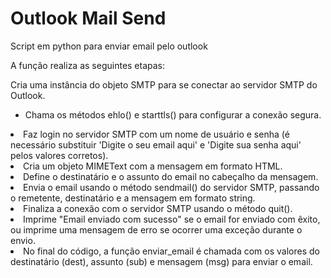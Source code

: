 # Outlook Mail Send
Script em python para enviar email pelo outlook

A função realiza as seguintes etapas:
<p>Cria uma instância do objeto SMTP para se conectar ao servidor SMTP do Outlook.</p>
<ul>
<li>Chama os métodos ehlo() e starttls() para configurar a conexão segura.</li>
</ul>
<li>
Faz login no servidor SMTP com um nome de usuário e senha (é necessário substituir 'Digite o seu email aqui' e 'Digite sua senha aqui' pelos valores corretos).
</li>
<li>
Cria um objeto MIMEText com a mensagem em formato HTML.
</li>
<li>
Define o destinatário e o assunto do email no cabeçalho da mensagem.  
</li>
<li>
Envia o email usando o método sendmail() do servidor SMTP, passando o remetente, destinatário e a mensagem em formato string.  
</li>
<li>
Finaliza a conexão com o servidor SMTP usando o método quit().
</li>
<li>
Imprime "Email enviado com sucesso" se o email for enviado com êxito, ou imprime uma mensagem de erro se ocorrer uma exceção durante o envio.
</li>
<li>
  No final do código, a função enviar_email é chamada com os valores do destinatário (dest), assunto (sub) e mensagem (msg) para enviar o email. 
</li>
